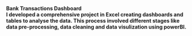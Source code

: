 <b>Bank Transactions Dashboard<b>
<br>
I developed a comprehensive project in Excel creating dashboards and tables to analyse the data. This process involved different stages like data pre-processing, data cleaning and data visulization using powerBI. 
